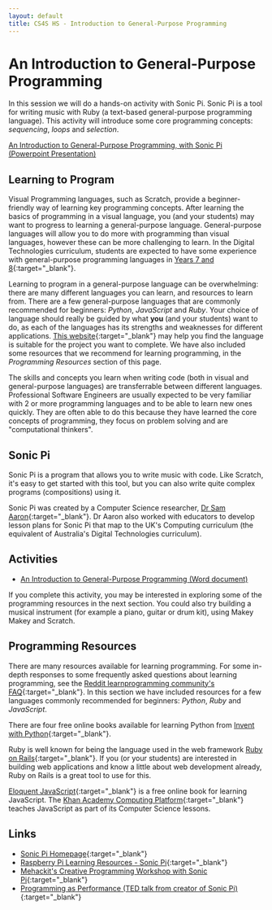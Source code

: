 ```yaml
---
layout: default
title: CS4S HS - Introduction to General-Purpose Programming
---
```


# An Introduction to General-Purpose Programming

In this session we will do a hands-on activity with Sonic Pi. 
Sonic Pi is a tool for writing music with Ruby (a text-based general-purpose programming language).
This activity will introduce some core programming concepts: *sequencing*, *loops* and *selection*.

[An Introduction to General-Purpose Programming, with Sonic Pi (Powerpoint Presentation)]()

## Learning to Program

Visual Programming languages, such as Scratch, provide a beginner-friendly way of learning key programming concepts.
After learning the basics of programming in a visual language, you (and your students) may want to progress to learning a general-purpose language.
General-purpose languages will allow you to do more with programming than visual languages, however these can be more challenging to learn.
In the Digital Technologies curriculum, students are expected to have some experience with general-purpose programming languages in [Years 7 and 8](http://www.australiancurriculum.edu.au/technologies/digital-technologies/curriculum/f-10?layout=1#level7-8){:target="_blank"}.

Learning to program in a general-purpose language can be overwhelming: there are many different languages you can learn, and resources to learn from.
There are a few general-purpose languages that are commonly recommended for beginners: *Python*, *JavaScript* and *Ruby*. 
Your choice of language should really be guided by what **you** (and your students) want to do, as each of the languages has its strengths and weaknesses for different applications.
[This website](http://www.bestprogramminglanguagefor.me/){:target="_blank"} may help you find the language is suitable for the project you want to complete.
We have also included some resources that we recommend for learning programming, in the *Programming Resources* section of this page.

The skills and concepts you learn when writing code (both in visual and general-purpose languages) are transferrable between different languages.
Professional Software Engineers are usually expected to be very familiar with 2 or more programming languages and to be able to learn new ones quickly.
They are often able to do this because they have learned the core concepts of programming, they focus on problem solving and are "computational thinkers".

## Sonic Pi

Sonic Pi is a program that allows you to write music with code. 
Like Scratch, it's easy to get started with this tool, but you can also write quite complex programs (compositions) using it.

Sonic Pi was created by a Computer Science researcher, [Dr Sam Aaron](http://sam.aaron.name/){:target="_blank"}.
Dr Aaron also worked with educators to develop lesson plans for Sonic Pi that map to the UK's Computing curriculum (the equivalent of Australia's Digital Technologies curriculum).

## Activities

- [An Introduction to General-Purpose Programming (Word document)](introduction_programming_activity.docx)

If you complete this activity, you may be interested in exploring some of the programming resources in the next section.
You could also try building a musical instrument (for example a piano, guitar or drum kit), using Makey Makey and Scratch.

## Programming Resources

There are many resources available for learning programming. 
For some in-depth responses to some frequently asked questions about learning programming, see the [Reddit learnprogramming community's FAQ](https://www.reddit.com/r/learnprogramming/wiki/faq){:target="_blank"}.
In this section we have included resources for a few languages commonly recommended for beginners: *Python*, *Ruby* and *JavaScript*.

There are four free online books available for learning Python from [Invent with Python](http://inventwithpython.com/){:target="_blank"}.

Ruby is well known for being the language used in the web framework [Ruby on Rails](http://rubyonrails.org/){:target="_blank"}. 
If you (or your students) are interested in building web applications and know a little about web development already, Ruby on Rails is a great tool to use for this.

[Eloquent JavaScript](http://eloquentjavascript.net/){:target="_blank"} is a free online book for learning JavaScript.
The [Khan Academy Computing Platform](https://www.khanacademy.org/computing/computer-programming){:target="_blank"} teaches JavaScript as part of its Computer Science lessons.

## Links

- [Sonic Pi Homepage](http://sonic-pi.net/){:target="_blank"}
- [Raspberry Pi Learning Resources - Sonic Pi](https://www.raspberrypi.org/learning/sonic-pi-lessons/){:target="_blank"}
- [Mehackit's Creative Programming Workshop with Sonic Pi](http://sonic-pi.mehackit.org/){:target="_blank"}
- [Programming as Performance (TED talk from creator of Sonic Pi)](https://www.youtube.com/watch?v=TK1mBqKvIyU){:target="_blank"}